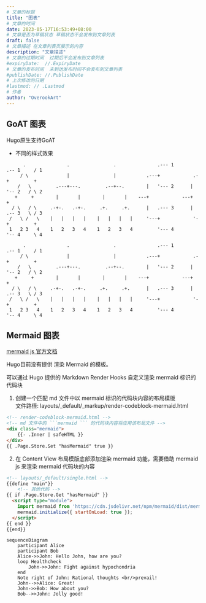 ```yaml
---
# 文章的标题
title: "图表"
# 文章的时间
date: 2023-05-17T16:53:49+08:00
# 文章是否为草稿状态 草稿状态不会发布到文章列表
draft: false
# 文章描述 在文章列表页展示的内容
description: "文章描述"
# 文章的过期时间  过期后不会发布到文章列表
#expiryDate:  //.ExpiryDate
# 文章的发布时间  未到达发布时间不会发布到文章列表
#publishDate: //.PublishDate
# 上次修改的日期
#lastmod: // .Lastmod
# 作者
author: "OverookArt"
---
```


## GoAT 图表  

Hugo原生支持GoAT  

* 不同的样式效果

```
      .               .                .               .--- 1          .-- 1     / 1
     / \              |                |           .---+            .-+         +
    /   \         .---+---.         .--+--.        |   '--- 2      |   '-- 2   / \ 2
   +     +        |       |        |       |    ---+            ---+          +
  / \   / \     .-+-.   .-+-.     .+.     .+.      |   .--- 3      |   .-- 3   \ / 3
 /   \ /   \    |   |   |   |    |   |   |   |     '---+            '-+         +
 1   2 3   4    1   2   3   4    1   2   3   4         '--- 4          '-- 4     \ 4

```  

```goat
      .               .                .               .--- 1          .-- 1     / 1
     / \              |                |           .---+            .-+         +
    /   \         .---+---.         .--+--.        |   '--- 2      |   '-- 2   / \ 2
   +     +        |       |        |       |    ---+            ---+          +
  / \   / \     .-+-.   .-+-.     .+.     .+.      |   .--- 3      |   .-- 3   \ / 3
 /   \ /   \    |   |   |   |    |   |   |   |     '---+            '-+         +
 1   2 3   4    1   2   3   4    1   2   3   4         '--- 4          '-- 4     \ 4

```  

## Mermaid 图表  

[mermaid js 官方文档](https://mermaid.js.org/syntax/sequenceDiagram.html)

Hugo目前没有提供 渲染 Mermaid 的模板。

可以通过 Hugo 提供的 Markdown Render Hooks 自定义渲染 mermaid 标识的代码块


1. 创建一个匹配 md 文件中以 mermaid 标识的代码块内容的布局模版  
文件路径: layouts/_default/_markup/render-codeblock-mermaid.html

``` html
<!-- render-codeblock-mermaid.html -->
<!-- md 文件中的 ```mermaid ``` 的代码块内容将应用该布局文件 -->
<div class="mermaid">
    {{- .Inner | safeHTML }}
</div>
{{ .Page.Store.Set "hasMermaid" true }}

```

2. 在 Content View 布局模版底部添加渲染 mermaid 功能，需要借助 mermaid js 来渲染 mermaid 代码块的内容

``` html
<!-- layouts/_default/single.html -->
{{define "main"}}
    <!-- 其他代码 -->
{{ if .Page.Store.Get "hasMermaid" }}
  <script type="module">
    import mermaid from 'https://cdn.jsdelivr.net/npm/mermaid/dist/mermaid.esm.min.mjs';
    mermaid.initialize({ startOnLoad: true });
  </script>
{{ end }}
{{end}}
```

```mermaid
sequenceDiagram
    participant Alice
    participant Bob
    Alice->>John: Hello John, how are you?
    loop Healthcheck
        John->>John: Fight against hypochondria
    end
    Note right of John: Rational thoughts <br/>prevail!
    John-->>Alice: Great!
    John->>Bob: How about you?
    Bob-->>John: Jolly good!
```
